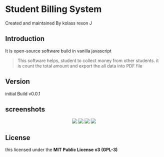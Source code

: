 # Student Billing System 

Created and maintained By kolass rexon J


## Introduction 

It is open-source software build in vanilla javascript 

> This software helps, student to collect money from other students. it is count the total amount and  export the all data into PDF file 

## Version 

initial Build v0.0.1

## screenshots 

<p align="center">
  <img src="https://jkdevolpers.000webhostapp.com/git/StuManage/IMG_1.jpg">
  <img src="https://jkdevolpers.000webhostapp.com/git/StuManage/IMG_2.jpg">
  <img src="https://jkdevolpers.000webhostapp.com/git/StuManage/IMG_3.jpg">
  <img src="https://jkdevolpers.000webhostapp.com/git/StuManage/IMG_4.jpg">
  
</p>



## License

 this licensed under the **MIT Public License v3 (GPL-3)** 
